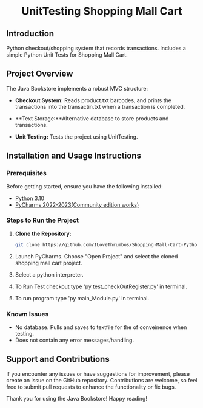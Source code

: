<h1 align="center">UnitTesting Shopping Mall Cart</h1>

## Introduction
Python checkout/shopping system that records transactions.
Includes a simple Python Unit Tests for Shopping Mall Cart. 

## Project Overview

The Java Bookstore implements a robust MVC structure:

- **Checkout System:** Reads product.txt barcodes, and prints the transactions into the transactin.txt when a transaction is completed.
  
- **Text Storage:**Alternative database to store products and transactions.

- **Unit Testing:** Tests the project using UnitTesting.


## Installation and Usage Instructions

### Prerequisites

Before getting started, ensure you have the following installed:

- [Python 3.10](https://www.python.org/downloads/)
- [PyCharms 2022-2023(Community edition works)](https://www.jetbrains.com/pycharm/download/?section=windows) 



### Steps to Run the Project

1. **Clone the Repository:**

   ```bash
   git clone https://github.com/ILoveThrumbos/Shopping-Mall-Cart-Python-Tests.git
2. Launch PyCharms.
   Choose "Open Project" and select the cloned shopping mall cart project.
3. Select a python interpreter.
4. To Run Test checkout type 'py test_checkOutRegister.py' in terminal.
5. To run program type 'py main_Module.py' in terminal.

### Known Issues
   - No database. Pulls and saves to textfile for the of conveinence when testing. 
   - Does not contain any error messages/handling.

## Support and Contributions
If you encounter any issues or have suggestions for improvement, please create an issue on the GitHub repository. Contributions are welcome, so feel free to submit pull requests to enhance the functionality or fix bugs.

Thank you for using the Java Bookstore! Happy reading!
